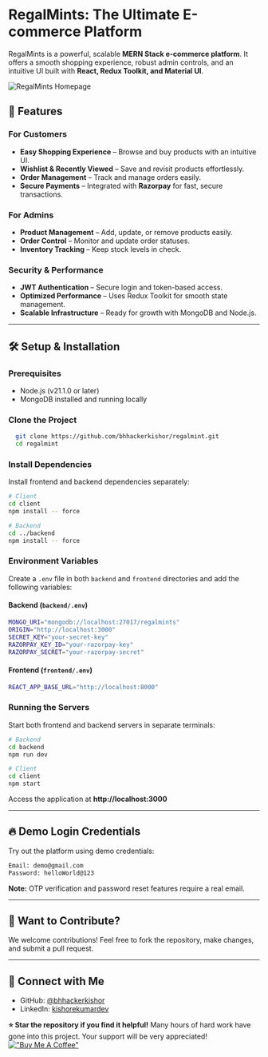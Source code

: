# RegalMints: The Ultimate E-commerce Platform

RegalMints is a powerful, scalable **MERN Stack e-commerce platform**. It offers a smooth shopping experience, robust admin controls, and an intuitive UI built with **React, Redux Toolkit, and Material UI**.

![RegalMints Homepage](https://res.cloudinary.com/drmjevfh8/image/upload/v1741957652/Screenshot_8_ltiz8f.png)

## 🚀 Features

### **For Customers**
- **Easy Shopping Experience** – Browse and buy products with an intuitive UI.
- **Wishlist & Recently Viewed** – Save and revisit products effortlessly.
- **Order Management** – Track and manage orders easily.
- **Secure Payments** – Integrated with **Razorpay** for fast, secure transactions.

### **For Admins**
- **Product Management** – Add, update, or remove products easily.
- **Order Control** – Monitor and update order statuses.
- **Inventory Tracking** – Keep stock levels in check.

### **Security & Performance**
- **JWT Authentication** – Secure login and token-based access.
- **Optimized Performance** – Uses Redux Toolkit for smooth state management.
- **Scalable Infrastructure** – Ready for growth with MongoDB and Node.js.

---

## 🛠 Setup & Installation

### **Prerequisites**
- Node.js (v21.1.0 or later)
- MongoDB installed and running locally

### **Clone the Project**
```bash
  git clone https://github.com/bhhackerkishor/regalmint.git
  cd regalmint
```

### **Install Dependencies**
Install frontend and backend dependencies separately:

```bash
# Client
cd client
npm install -- force

# Backend
cd ../backend
npm install -- force
```

### **Environment Variables**
Create a `.env` file in both `backend` and `frontend` directories and add the following variables:

#### **Backend (`backend/.env`)**
```bash
MONGO_URI="mongodb://localhost:27017/regalmints"
ORIGIN="http://localhost:3000"
SECRET_KEY="your-secret-key"
RAZORPAY_KEY_ID="your-razorpay-key"
RAZORPAY_SECRET="your-razorpay-secret"
```

#### **Frontend (`frontend/.env`)**
```bash
REACT_APP_BASE_URL="http://localhost:8000"
```

### **Running the Servers**
Start both frontend and backend servers in separate terminals:

```bash
# Backend
cd backend
npm run dev

# Client
cd client
npm start
```

Access the application at **http://localhost:3000**

---

## 🔥 Demo Login Credentials
Try out the platform using demo credentials:
```bash
Email: demo@gmail.com
Password: helloWorld@123
```
**Note:** OTP verification and password reset features require a real email.

---

## 🎯 Want to Contribute?
We welcome contributions! Feel free to fork the repository, make changes, and submit a pull request.

---

## 📢 Connect with Me
- GitHub: [@bhhackerkishor](https://github.com/bhhackerkishor)
- LinkedIn: [kishorekumardev](https://linkedin.com/in/kishorekumardev)

**⭐ Star the repository if you find it helpful!**
Many hours of hard work have gone into this project. Your support will be very appreciated!
[!["Buy Me A Coffee"](https://www.buymeacoffee.com/assets/img/custom_images/orange_img.png)](https://www.buymeacoffee.com/kishordev)
